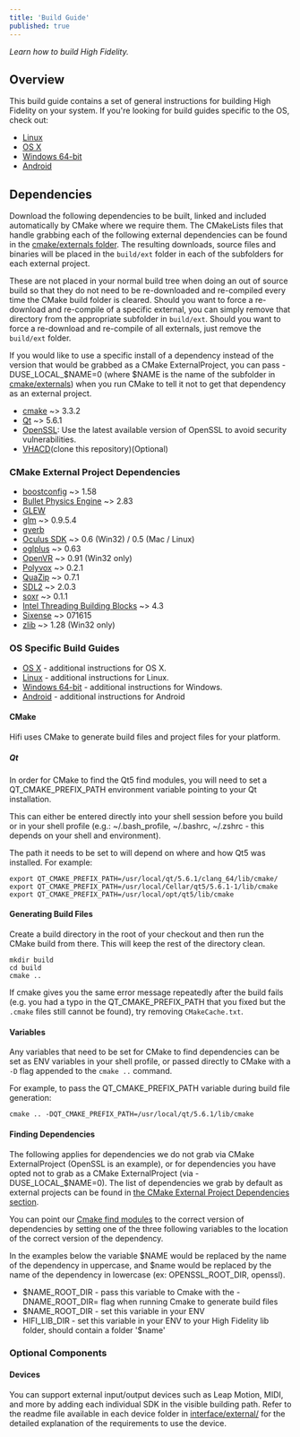 ```yaml
---
title: 'Build Guide'
published: true
---
```


*Learn how to build High Fidelity.*

## Overview

This build guide contains a set of general instructions for building High Fidelity on your system. If you're looking for build guides specific to the OS, check out:

* [Linux](/linux)
* [OS X](/os-x)
* [Windows 64-bit](/windows-64-bit)
* [Android](/android)

## Dependencies

Download the following dependencies to be built, linked and included automatically by CMake where we require them. The CMakeLists files that handle grabbing each of the following external dependencies can be found in the [cmake/externals folder](https://github.com/nimisha20/hifi/blob/master/cmake/externals). The resulting downloads, source files and binaries will be placed in the `build/ext` folder in each of the subfolders for each external project.

These are not placed in your normal build tree when doing an out of source build so that they do not need to be re-downloaded and re-compiled every time the CMake build folder is cleared. Should you want to force a re-download and re-compile of a specific external, you can simply remove that directory from the appropriate subfolder in `build/ext`. Should you want to force a re-download and re-compile of all externals, just remove the `build/ext` folder.

If you would like to use a specific install of a dependency instead of the version that would be grabbed as a CMake ExternalProject, you can pass -DUSE_LOCAL_$NAME=0 (where $NAME is the name of the subfolder in [cmake/externals](https://github.com/nimisha20/hifi/blob/master/cmake/externals)) when you run CMake to tell it not to get that dependency as an external project.

- [cmake](https://cmake.org/download/) ~> 3.3.2
- [Qt](https://www.qt.io/download-open-source) ~> 5.6.1
- [OpenSSL](https://www.openssl.org/): Use the latest available version of OpenSSL to avoid security vulnerabilities.
- [VHACD](https://github.com/virneo/v-hacd)(clone this repository)(Optional)

### CMake External Project Dependencies

- [boostconfig](https://github.com/boostorg/config) ~> 1.58
- [Bullet Physics Engine](https://github.com/bulletphysics/bullet3/releases) ~> 2.83
- [GLEW](http://glew.sourceforge.net/)
- [glm](https://glm.g-truc.net/0.9.5/index.html) ~> 0.9.5.4
- [gverb](https://github.com/highfidelity/gverb)
- [Oculus SDK](https://developer.oculus.com/downloads/) ~> 0.6 (Win32) / 0.5 (Mac / Linux)
- [oglplus](http://oglplus.org/) ~> 0.63
- [OpenVR](https://github.com/ValveSoftware/openvr) ~> 0.91 (Win32 only)
- [Polyvox](http://www.volumesoffun.com/) ~> 0.2.1
- [QuaZip](https://sourceforge.net/projects/quazip/files/quazip/) ~> 0.7.1
- [SDL2](https://www.libsdl.org/download-2.0.php) ~> 2.0.3
- [soxr](https://sourceforge.net/p/soxr/wiki/Home/) ~> 0.1.1
- [Intel Threading Building Blocks](https://www.threadingbuildingblocks.org/) ~> 4.3
- [Sixense](http://sixense.com/) ~> 071615
- [zlib](http://www.zlib.net/) ~> 1.28 (Win32 only)

### OS Specific Build Guides

- [OS X](/os-x) - additional instructions for OS X.
- [Linux](/linux) - additional instructions for Linux.
- [Windows 64-bit](/windows-64-bit) - additional instructions for Windows.
- [Android](/android) - additional instructions for Android



#### CMake

Hifi uses CMake to generate build files and project files for your platform.

##### Qt

 In order for CMake to find the Qt5 find modules, you will need to set a QT_CMAKE_PREFIX_PATH environment variable pointing to your Qt installation.

This can either be entered directly into your shell session before you build or in your shell profile (e.g.: ~/.bash_profile, ~/.bashrc, ~/.zshrc - this depends on your shell and environment).

The path it needs to be set to will depend on where and how Qt5 was installed. For example:

```
export QT_CMAKE_PREFIX_PATH=/usr/local/qt/5.6.1/clang_64/lib/cmake/
export QT_CMAKE_PREFIX_PATH=/usr/local/Cellar/qt5/5.6.1-1/lib/cmake
export QT_CMAKE_PREFIX_PATH=/usr/local/opt/qt5/lib/cmake

```

#### Generating Build Files 

Create a build directory in the root of your checkout and then run the CMake build from there. This will keep the rest of the directory clean.

```
mkdir build
cd build
cmake ..

```

If cmake gives you the same error message repeatedly after the build fails (e.g. you had a typo in the QT_CMAKE_PREFIX_PATH that you fixed but the `.cmake` files still cannot be found), try removing `CMakeCache.txt`.

#### Variables

Any variables that need to be set for CMake to find dependencies can be set as ENV variables in your shell profile, or passed directly to CMake with a `-D` flag appended to the `cmake ..` command.

For example, to pass the QT_CMAKE_PREFIX_PATH variable during build file generation:

```
cmake .. -DQT_CMAKE_PREFIX_PATH=/usr/local/qt/5.6.1/lib/cmake

```

#### Finding Dependencies

The following applies for dependencies we do not grab via CMake ExternalProject (OpenSSL is an example), or for dependencies you have opted not to grab as a CMake ExternalProject (via -DUSE_LOCAL_$NAME=0). The list of dependencies we grab by default as external projects can be found in [the CMake External Project Dependencies section](https://github.com/nimisha20/hifi/blob/master/BUILD.md#cmake-external-project-dependencies).

You can point our [Cmake find modules](https://github.com/nimisha20/hifi/blob/master/cmake/modules) to the correct version of dependencies by setting one of the three following variables to the location of the correct version of the dependency.

In the examples below the variable $NAME would be replaced by the name of the dependency in uppercase, and $name would be replaced by the name of the dependency in lowercase (ex: OPENSSL_ROOT_DIR, openssl).

- $NAME_ROOT_DIR - pass this variable to Cmake with the -DNAME_ROOT_DIR= flag when running Cmake to generate build files
- $NAME_ROOT_DIR - set this variable in your ENV
- HIFI_LIB_DIR - set this variable in your ENV to your High Fidelity lib folder, should contain a folder '$name'

### Optional Components

#### Devices

You can support external input/output devices such as Leap Motion, MIDI, and more by adding each individual SDK in the visible building path. Refer to the readme file available in each device folder in [interface/external/](https://github.com/nimisha20/hifi/blob/master/interface/external) for the detailed explanation of the requirements to use the device.